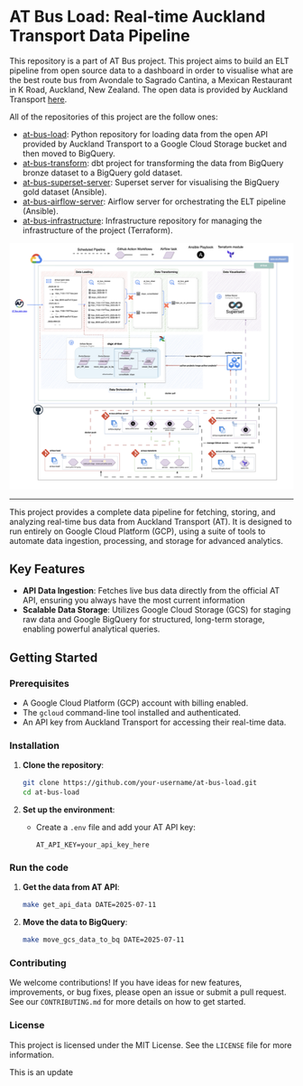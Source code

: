 # AT Bus Load: Real-time Auckland Transport Data Pipeline

This repository is a part of AT Bus project. This project aims to build an ELT pipeline from open source data to a dashboard in order to visualise what are the best route bus from Avondale to Sagrado Cantina, a Mexican Restaurant in K Road, Auckland, New Zealand. The open data is provided by Auckland Transport [here](https://dev-portal.at.govt.nz/api-details#api=gtfs-api&operation=get-calendars-id).

All of the repositories of this project are the follow ones:

- [at-bus-load](https://github.com/Philippe-Neveux/at-bus-load): Python repository for loading data from the open API provided by Auckland Transport to a Google Cloud Storage bucket and then moved to BigQuery.
- [at-bus-transform](https://github.com/Philippe-Neveux/at-bus-transform): dbt project for transforming the data from BigQuery bronze dataset to a BigQuery gold dataset.
- [at-bus-superset-server](https://github.com/Philippe-Neveux/at-bus-superset-server): Superset server for visualising the BigQuery gold dataset (Ansible).
- [at-bus-airflow-server](https://github.com/Philippe-Neveux/at-bus-airflow-server): Airflow server for orchestrating the ELT pipeline (Ansible).
- [at-bus-infrastructure](https://github.com/Philippe-Neveux/at-bus-infrastructure): Infrastructure repository for managing the infrastructure of the project (Terraform).
 
![at-bus-architecture](./docs/at-bus_infra-drawio.png)

---

This project provides a complete data pipeline for fetching, storing, and analyzing real-time bus data from Auckland Transport (AT). It is designed to run entirely on Google Cloud Platform (GCP), using a suite of tools to automate data ingestion, processing, and storage for advanced analytics.

## Key Features

- **API Data Ingestion**: Fetches live bus data directly from the official AT API, ensuring you always have the most current information
- **Scalable Data Storage**: Utilizes Google Cloud Storage (GCS) for staging raw data and Google BigQuery for structured, long-term storage, enabling powerful analytical queries.

## Getting Started

### Prerequisites

- A Google Cloud Platform (GCP) account with billing enabled.
- The `gcloud` command-line tool installed and authenticated.
- An API key from Auckland Transport for accessing their real-time data.

### Installation

1. **Clone the repository**:
   ```bash
   git clone https://github.com/your-username/at-bus-load.git
   cd at-bus-load
   ```

2. **Set up the environment**:
   - Create a `.env` file and add your AT API key:
     ```
     AT_API_KEY=your_api_key_here
     ```

### Run the code

1. **Get the data from AT API**:
   ```bash
   make get_api_data DATE=2025-07-11
   ```

2. **Move the data to BigQuery**:
   ```bash
   make move_gcs_data_to_bq DATE=2025-07-11
   ```

### Contributing

We welcome contributions! If you have ideas for new features, improvements, or bug fixes, please open an issue or submit a pull request. See our `CONTRIBUTING.md` for more details on how to get started.

### License

This project is licensed under the MIT License. See the `LICENSE` file for more information.

This is an update